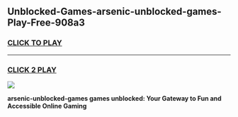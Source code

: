 
## Unblocked-Games-arsenic-unblocked-games-Play-Free-908a3
<h3>
<a href="https://premium76.site?title=arsenic-unblocked-games&ref=09A">CLICK TO PLAY</a></h3>
<hr>

<h3>
<a href="https://premium76.site?title=arsenic-unblocked-games&ref=09A">CLICK 2 PLAY</a>
  
</h3>

<a href="https://premium76.site?title=arsenic-unblocked-games&ref=09A"><img src="https://clearcache.store/games.png"></a>


**arsenic-unblocked-games games unblocked: Your Gateway to Fun and Accessible Online Gaming**
